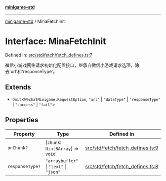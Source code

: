 [**minigame-std**](../README.md)

***

[minigame-std](../README.md) / MinaFetchInit

# Interface: MinaFetchInit

Defined in: [src/std/fetch/fetch\_defines.ts:7](https://github.com/JiangJie/minigame-std/blob/fdb22241c47c2e98329a4c62befde728957e03ee/src/std/fetch/fetch_defines.ts#L7)

微信小游戏网络请求初始化配置接口，继承自微信小游戏请求选项，除去'url'和'responseType'。

## Extends

- `Omit`\<`WechatMinigame.RequestOption`, `"url"` \| `"dataType"` \| `"responseType"` \| `"success"` \| `"fail"`\>

## Properties

| Property | Type | Defined in |
| ------ | ------ | ------ |
| <a id="onchunk"></a> `onChunk?` | (`chunk`: `Uint8Array`) => `void` | [src/std/fetch/fetch\_defines.ts:9](https://github.com/JiangJie/minigame-std/blob/fdb22241c47c2e98329a4c62befde728957e03ee/src/std/fetch/fetch_defines.ts#L9) |
| <a id="responsetype"></a> `responseType?` | `"arraybuffer"` \| `"text"` \| `"json"` | [src/std/fetch/fetch\_defines.ts:8](https://github.com/JiangJie/minigame-std/blob/fdb22241c47c2e98329a4c62befde728957e03ee/src/std/fetch/fetch_defines.ts#L8) |
